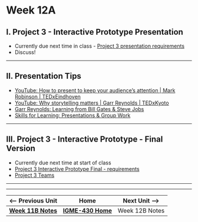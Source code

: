 # Week 12A

## I. Project 3 - Interactive Prototype Presentation
- Currently due next time in class - [Project 3 presentation requirements](../documents/p3-interactive-prototype.md#iv-presentation)
- Discuss!

--- 

## II. Presentation Tips
- [YouTube: How to present to keep your audience’s attention | Mark Robinson | TEDxEindhoven](https://www.youtube.com/watch?v=BmEiZadVNWY)
- [YouTube: Why storytelling matters | Garr Reynolds | TEDxKyoto](https://www.youtube.com/watch?v=YbV3b-l1sZs)
- [Garr Reynolds: Learning from Bill Gates & Steve Jobs](https://www.presentationzen.com/presentationzen/2007/09/steve-bill-redu.html)
- [Skills for Learning: Presentations & Group Work](https://libguides.leedsbeckett.ac.uk/skills-for-learning/presentations-and-group-work)

---

## III. Project 3 - Interactive Prototype - Final Version
- Currently due next time at start of class
- [Project 3 Interactive Prototype Final - requirements](../documents/p3-interactive-prototype.md#iii-interactive-prototype---final-version)
- [Project 3 Teams](../documents/p3-teams.md)

---
---

| <-- Previous Unit | Home | Next Unit -->
| --- | --- | --- 
|  [**Week 11B Notes**](11B.md)  |  [**IGME-430 Home**](../) | Week 12B Notes
